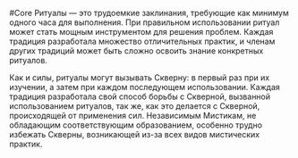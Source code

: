 #Core
Ритуалы — это трудоемкие заклинания, требующие как минимум одного часа для выполнения. При правильном использовании ритуал может стать мощным инструментом для решения проблем. Каждая традиция разработала множество отличительных практик, и членам других традиций может быть сложно освоить знание конкретных ритуалов.

Как и силы, ритуалы могут вызывать Скверну: в первый раз при их изучении, а затем при каждом последующем использовании. Каждая традиция разработала свой способ борьбы с Скверной, вызванной использованием ритуалов, так же, как это делается с Скверной, происходящей от применения сил. Независимым Мистикам, не обладающим соответствующим образованием, особенно трудно избежать Скверны, возникающей из-за всех видов мистических практик.
